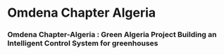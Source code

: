 # Omdena Chapter Algeria

### Omdena Chapter-Algeria : Green Algeria Project Building an Intelligent Control System for greenhouses
